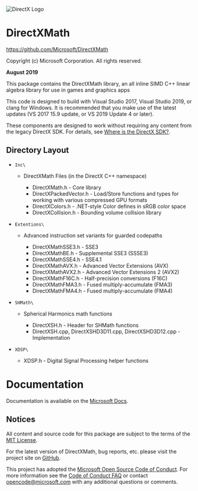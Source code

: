 ![DirectX Logo](https://github.com/Microsoft/DirectXMath/wiki/X_jpg.jpg)

# DirectXMath

https://github.com/Microsoft/DirectXMath

Copyright (c) Microsoft Corporation. All rights reserved.

**August 2019**

This package contains the DirectXMath library, an all inline SIMD C++ linear algebra library for use in games and graphics apps

This code is designed to build with Visual Studio 2017, Visual Studio 2019, or clang for Windows. It is recommended  that you make use of the latest updates (VS 2017 15.9 update, or VS 2019 Update 4 or later).

These components are designed to work without requiring any content from the legacy DirectX SDK. For details, see [Where is the DirectX SDK?](https://aka.ms/dxsdk).

## Directory Layout

* ``Inc\``

  + DirectXMath Files (in the DirectX C++ namespace)

    * DirectXMath.h - Core library
    * DirectXPackedVector.h - Load/Store functions and types for working with various compressed GPU formats
    * DirectXColors.h - .NET-style Color defines in sRGB color space
    * DirectXCollision.h - Bounding volume collision library

* ``Extentions\``

  + Advanced instruction set variants for guarded codepaths

    * DirectXMathSSE3.h - SSE3
    * DirectXMathBE.h - Supplemental SSE3 (SSSE3)
    * DirectXMathSSE4.h - SSE4.1
    * DirectXMathAVX.h - Advanced Vector Extensions (AVX)
    * DirectXMathAVX2.h - Advanced Vector Extensions 2 (AVX2)
    * DirectXMathF16C.h - Half-precision conversions (F16C)
    * DirectXMathFMA3.h - Fused multiply-accumulate (FMA3)
    * DirectXMathFMA4.h - Fused multiply-accumulate (FMA4)

* ``SHMath\``

  + Spherical Harmonics math functions

    * DirectXSH.h - Header for SHMath functions
    * DirectXSH.cpp, DirectXSHD3D11.cpp, DirectXSHD3D12.cpp - Implementation

* ``XDSP\``

  + XDSP.h - Digital Signal Processing helper functions

# Documentation

Documentation is available on the [Microsoft Docs](https://docs.microsoft.com/en-us/windows/desktop/dxmath/directxmath-portal).

## Notices

All content and source code for this package are subject to the terms of the [MIT License](http://opensource.org/licenses/MIT).

For the latest version of DirectXMath, bug reports, etc. please visit the project site on [GitHub](https://github.com/microsoft/DirectXMath).

This project has adopted the [Microsoft Open Source Code of Conduct](https://opensource.microsoft.com/codeofconduct/). For more information see the [Code of Conduct FAQ](https://opensource.microsoft.com/codeofconduct/faq/) or contact [opencode@microsoft.com](mailto:opencode@microsoft.com) with any additional questions or comments.
